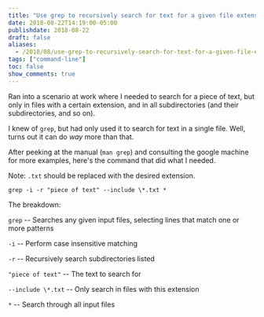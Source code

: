 ```yaml
---
title: "Use grep to recursively search for text for a given file extension"
date: 2018-08-22T14:19:00-05:00
publishdate: 2018-08-22
draft: false
aliases:
  - /2018/08/use-grep-to-recursively-search-for-text-for-a-given-file-extension/
tags: ["command-line"]
toc: false
show_comments: true
---
```


Ran into a scenario at work where I needed to search for a piece of text, but only in files with a certain extension, and in all subdirectories (and their subdirectories, and so on). 

I knew of `grep`, but had only used it to search for text in a single file. Well, turns out it can do _way_ more than that. 

After peeking at the manual (`man grep`) and consulting the google machine for more examples, here's the command that did what I needed. 

Note: `.txt` should be replaced with the desired extension.

```
grep -i -r "piece of text" --include \*.txt *
```

The breakdown: 

`grep` -- Searches any given input files, selecting lines that match one or more patterns

`-i` -- Perform case insensitive matching

`-r` -- Recursively search subdirectories listed

`"piece of text"` -- The text to search for

`--include \*.txt` -- Only search in files with this extension

`*` -- Search through all input files
